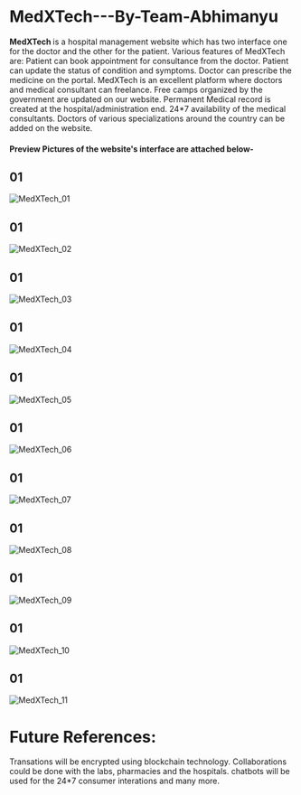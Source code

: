 # MedXTech---By-Team-Abhimanyu
<strong> MedXTech </strong> is a hospital management website which has two interface one for the doctor and the other for the patient.
Various features of MedXTech are:
Patient can book appointment for consultance from the doctor.
Patient can update the status of condition and symptoms.
Doctor can prescribe the medicine on the portal.
MedXTech is an excellent platform where doctors and medical consultant can freelance.
Free camps organized by the government are updated on our website.
Permanent Medical record is created at the hospital/administration end.
24*7 availability of the medical consultants.
Doctors of various specializations around the country can be added on the website.




<h4> Preview Pictures of the website's interface are attached below- </h4>


<html>
<head>
<h2>01</h2>
</head>
</html>

![MedXTech_01](https://user-images.githubusercontent.com/114832456/216946567-0c0a4514-c1f0-4f9c-a0cf-af7d83207482.jpg)

<html>
<head>
<h2>01</h2>
</head>
</html>

![MedXTech_02](https://user-images.githubusercontent.com/114832456/216946579-2eb06652-d74f-476d-986c-6622452fe93c.jpg)

<html>
<head>
<h2>01</h2>
</head>
</html>

![MedXTech_03](https://user-images.githubusercontent.com/114832456/216946581-ac0cb5a7-930f-4377-9fdb-193b17c76165.jpg)

<html>
<head>
<h2>01</h2>
</head>
</html>

![MedXTech_04](https://user-images.githubusercontent.com/114832456/216946590-004d48bd-2539-4a9d-9418-dd859644b2ac.jpg)

<html>
<head>
<h2>01</h2>
</head>
</html>

![MedXTech_05](https://user-images.githubusercontent.com/114832456/216946591-49fccc29-3160-4839-b83e-4ed2bcc1ab9a.jpg)

<html>
<head>
<h2>01</h2>
</head>
</html>

![MedXTech_06](https://user-images.githubusercontent.com/114832456/216946595-bfb60301-ea02-481a-9ac1-2092a2490843.jpg)

<html>
<head>
<h2>01</h2>
</head>
</html>

![MedXTech_07](https://user-images.githubusercontent.com/114832456/216946598-2e4bdb29-6ebc-4f72-a090-eb7566a74a76.jpg)

<html>
<head>
<h2>01</h2>
</head>
</html>

![MedXTech_08](https://user-images.githubusercontent.com/114832456/216946599-3079928c-724a-464c-a712-684439d1a667.jpg)

<html>
<head>
<h2>01</h2>
</head>
</html>

![MedXTech_09](https://user-images.githubusercontent.com/114832456/216946601-77b6a6f9-15db-46ee-96ec-898e2adaed87.jpg)

<html>
<head>
<h2>01</h2>
</head>
</html>

![MedXTech_10](https://user-images.githubusercontent.com/114832456/216946603-7b946f1e-4568-413e-84e2-3aaea64cf3cb.jpg)

<html>
<head>
<h2>01</h2>
</head>
</html>

![MedXTech_11](https://user-images.githubusercontent.com/114832456/216946608-ca1b8607-bfd3-4012-97d8-28667e8e684e.jpg)




<h1>Future References:</h5>
Transations will be encrypted using blockchain technology.
Collaborations could be done with the labs, pharmacies and the hospitals.
chatbots will be used for the 24*7 consumer interations and many more.
